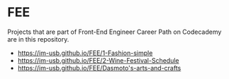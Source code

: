 # FEE
Projects that are part of Front-End Engineer Career Path on Codecademy are in this repository.

* https://im-usb.github.io/FEE/1-Fashion-simple
* https://im-usb.github.io/FEE/2-Wine-Festival-Schedule
* https://im-usb.github.io/FEE/Dasmoto's-arts-and-crafts


